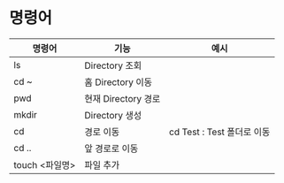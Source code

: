 # 명령어
|명령어|기능|예시|
|-|-|-|
|ls|Directory 조회||
|cd ~|홈 Directory 이동||
|pwd|현재 Directory 경로||
|mkdir|Directory 생성||
|cd|경로 이동|cd Test : Test 폴더로 이동|
|cd ..|앞 경로로 이동||
|touch <파일명>|파일 추가||